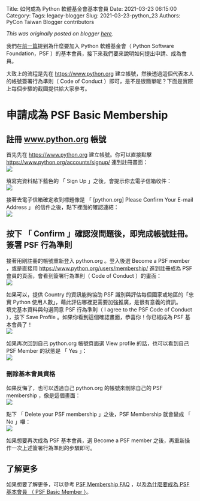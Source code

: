 Title: 如何成為 Python 軟體基金會基本會員
Date: 2021-03-23 06:15:00
Category:
Tags: legacy-blogger
Slug: 2021-03-23-python_23
Authors: PyCon Taiwan Blogger contributors

*This was originally posted on blogger [here](https://pycontw.blogspot.com/2021/03/python_23.html)*.

<!--more-->

我們在[前一篇](https://pycontw.blogspot.com/2021/03/python.html)提到為什麼要加入 Python 軟體基金會（ Python Software Foundation，PSF ）的基本會員，接下來我們要來說明如何提出申請、成為會員。

大致上的流程是先在 https://www.python.org 建立帳號，然後透過這個代表本人的帳號簽署行為準則（ Code of Conduct ）即可，是不是很簡單呢？下面是實際上每個步驟的截圖提供給大家參考。







申請成為 PSF Basic Membership
=========================


註冊 www.python.org 帳號
--------------------


首先先在 https://www.python.org 建立帳號。你可以直接點擊 https://www.python.org/accounts/signup/ 連到註冊畫面：  
[![](https://1.bp.blogspot.com/-zjq5bZs3JmM/YFkOK0czOJI/AAAAAAABSto/R4y2x15AG8QlfqAOKrnW8AjnLw6b0BDhwCLcBGAsYHQ/s320/Selection_179.png)](https://1.bp.blogspot.com/-zjq5bZs3JmM/YFkOK0czOJI/AAAAAAABSto/R4y2x15AG8QlfqAOKrnW8AjnLw6b0BDhwCLcBGAsYHQ/s1097/Selection_179.png)  

填寫完資料點下藍色的 「 Sign Up 」之後，會提示你去電子信箱收件：  
[![](https://1.bp.blogspot.com/-H0VPEJ-B2-g/YFkPfLVrZXI/AAAAAAABSt0/yOAo3zaKdHEwkyHWMZk5fAPamUz_wbKngCLcBGAsYHQ/s320/Selection_180.png)](https://1.bp.blogspot.com/-H0VPEJ-B2-g/YFkPfLVrZXI/AAAAAAABSt0/yOAo3zaKdHEwkyHWMZk5fAPamUz_wbKngCLcBGAsYHQ/s1397/Selection_180.png)  

接著去電子信箱確定收到標題像是 「 [python.org] Please Confirm Your E-mail Address 」 的信件之後，點下裡面的確認連結：  
[![](https://1.bp.blogspot.com/-Ax4n_ux-Zo4/YFkQeTpz-HI/AAAAAAABSt8/Hu0xdLgq9t8_y003M-3jCDnJyAc0AfDQQCLcBGAsYHQ/s320/Selection_181.png)](https://1.bp.blogspot.com/-Ax4n_ux-Zo4/YFkQeTpz-HI/AAAAAAABSt8/Hu0xdLgq9t8_y003M-3jCDnJyAc0AfDQQCLcBGAsYHQ/s770/Selection_181.png)  

按下 「 Confirm 」確認沒問題後，即完成帳號註冊。  
簽署 PSF 行為準則
-----------



接著用剛註冊的帳號重新登入 python.org 。登入後選 Become a PSF member ，或是直接用 https://www.python.org/users/membership/ 進到註冊成為 PSF 會員的頁面，會看到簽署行為準則（ Code of Conduct ）的畫面：  
[![](https://1.bp.blogspot.com/-1pCZcpaIPVM/YFkYODURs6I/AAAAAAABSus/KMIdMzg630AigqkwlIKTRps0tn1quuwXACLcBGAsYHQ/s320/Selection_182.png)](https://1.bp.blogspot.com/-1pCZcpaIPVM/YFkYODURs6I/AAAAAAABSus/KMIdMzg630AigqkwlIKTRps0tn1quuwXACLcBGAsYHQ/s830/Selection_182.png)  

如果可以，提供 Country 的資訊能夠協助 PSF 識別與評估每個國家或地區的「忠實 Python 使用人數」，藉此評估哪裡更需要加強推廣，是很有意義的資訊。  
填完基本資料與勾選同意 PSF 行為準則（ I agree to the PSF Code of Conduct ），按下 Save Profile 。如果你看到這個確認畫面，恭喜你！你已經成為 PSF 基本會員了！  
[![](https://1.bp.blogspot.com/-M8c_6066LMs/YFkSunJAn2I/AAAAAAABSuM/7AZw2Ox_XsIjwH6h0EMn-O3R8dudZx9HQCLcBGAsYHQ/s320/Selection_183.png)](https://1.bp.blogspot.com/-M8c_6066LMs/YFkSunJAn2I/AAAAAAABSuM/7AZw2Ox_XsIjwH6h0EMn-O3R8dudZx9HQCLcBGAsYHQ/s789/Selection_183.png)  

如果再次回到自己 python.org 帳號頁面選 View profile 的話，也可以看到自己 PSF Member 的狀態是 「 Yes 」：  
[![](https://1.bp.blogspot.com/-yi7otJ_0A_o/YFkTfKPjzEI/AAAAAAABSuU/qVYtTtiR-yckChuxRbof-y80bGmw1MB4wCLcBGAsYHQ/s320/Selection_184.png)](https://1.bp.blogspot.com/-yi7otJ_0A_o/YFkTfKPjzEI/AAAAAAABSuU/qVYtTtiR-yckChuxRbof-y80bGmw1MB4wCLcBGAsYHQ/s704/Selection_184.png)  

### 刪除基本會員資格



如果反悔了，也可以透過自己 python.org 的帳號來刪除自己的 PSF membership ，像是這個畫面：  
[![](https://1.bp.blogspot.com/-zMKqTipNpm0/YFkUFyBe9VI/AAAAAAABSuc/kDYdhszgjLMl-i7-USCxYJvCqdnqP3SUgCLcBGAsYHQ/s320/Selection_185.png)](https://1.bp.blogspot.com/-zMKqTipNpm0/YFkUFyBe9VI/AAAAAAABSuc/kDYdhszgjLMl-i7-USCxYJvCqdnqP3SUgCLcBGAsYHQ/s738/Selection_185.png)  

點下 「 Delete your PSF membership 」之後，PSF Membership 就會變成 「 No 」囉：  
[![](https://1.bp.blogspot.com/-CvnDZpzeS-E/YFkUsTCjm-I/AAAAAAABSuk/7Kabr-L3eCgHpM9WGtTF5QYuA7vg0yYDACLcBGAsYHQ/s320/Selection_186.png)](https://1.bp.blogspot.com/-CvnDZpzeS-E/YFkUsTCjm-I/AAAAAAABSuk/7Kabr-L3eCgHpM9WGtTF5QYuA7vg0yYDACLcBGAsYHQ/s838/Selection_186.png)  

如果想要再次成為 PSF 基本會員，選 Become a PSF member 之後，再重新操作一次上述簽署行為準則的步驟即可。  

了解更多
----

如果想要了解更多，可以參考 [PSF Membership FAQ](https://www.python.org/psf/membership/) ，以及[為什麼要成為 PSF 基本會員 （ PSF Basic Member ）](https://pycontw.blogspot.com/2021/03/python.html)。
